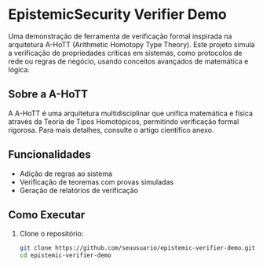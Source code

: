 # EpistemicSecurity Verifier Demo

Uma demonstração de ferramenta de verificação formal inspirada na arquitetura A-HoTT (Arithmetic Homotopy Type Theory). Este projeto simula a verificação de propriedades críticas em sistemas, como protocolos de rede ou regras de negócio, usando conceitos avançados de matemática e lógica.

## Sobre a A-HoTT

A A-HoTT é uma arquitetura multidisciplinar que unifica matemática e física através da Teoria de Tipos Homotópicos, permitindo verificação formal rigorosa. Para mais detalhes, consulte o artigo científico anexo.

## Funcionalidades

- Adição de regras ao sistema
- Verificação de teoremas com provas simuladas
- Geração de relatórios de verificação

## Como Executar

1. Clone o repositório:
   ```bash
   git clone https://github.com/seuusuario/epistemic-verifier-demo.git
   cd epistemic-verifier-demo

